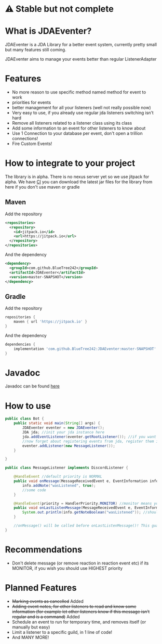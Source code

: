 # ⚠ Stable but not complete

# What is JDAEventer?

JDAEventer is a JDA Library for a better event system, currently pretty small but many features still coming.

JDAEventer aims to manage your events better than regular ListenerAdapter

# Features

- No more reason to use specific method named method for event to work
- priorities for events
- better management for all your listeners (well not really possible now)
- Very easy to use, if you already use regular jda listeners switching isn't hard
- Remove all listeners related to a listener class using its class
- Add some information to an event for other listeners to know about
- Use 1 Connection to your database per event, don't open a trillion connections!
- Fire Custom Events!
# How to integrate to your project

The library is in alpha. There is no nexus server yet so we use jitpack for alpha. We
have [CI](https://ci.bluetree242.tk/job/JDAEventer) you can download the latest jar files for the library from here if
you don't use maven or gradle

## Maven

Add the repository

```xml
<repositories>
  <repository>
    <id>jitpack.io</id>
    <url>https://jitpack.io</url>
  </repository>
</repositories>
```

And the dependency

```xml
<dependency>
  <groupId>com.github.BlueTree242</groupId>
  <artifactId>JDAEventer</artifactId>
  <version>master-SNAPSHOT</version>
</dependency>
```

## Gradle

Add the repository

```groovy
repositories {
    maven { url 'https://jitpack.io' }
}
```

And the dependency

```groovy
dependencies {
    implementation 'com.github.BlueTree242:JDAEventer:master-SNAPSHOT'
}
```

# Javadoc

Javadoc can be found [here](https://ci.bluetree242.tk/job/JDAEventer/javadoc/index.html)

# How to use

```java
public class Bot {
    public static void main(String[] args) {
        JDAEventer eventer = new JDAEventer();
        JDA jda; //init your jda instance here
        jda.addEventListener(eventer.getRootListener()); //if you want add this in the builder of jda
        //now forget about registering events from jda, register them in eventer!
        eventer.addListener(new MessageListener());
    }

}

public class MessageListener implements DiscordListener {

    @HandleEvent //default priority is NORMAL
    public void onMessage(MessageReceivedEvent e, EventInformation info) { //method name doesn't matter anymore, info is optional
        info.addNote("wasListened", true);
        //some code
    }

    @HandleEvent(priority = HandlerPriority.MONITOR) //monitor means your listener will be the last to be called, you shouldn't delete message here 
    public void onLastListenMessage(MessageReceivedEvent e, EventInformation info) { //info is optional, if you don't need it then don't add it
        System.out.println(info.getNoteBoolean("wasListened")); //should print true
    }

    //onMessage() will be called before onLastListenMessage()! This guarantee that wasListened is true unless another third handler removes it.
}
```

# Recommendations

- Don't delete message (or remove reaction in reaction event etc) if its MONITOR, if you wish you should use HIGHEST
  priority

# Planned Features

- ~~Marking events as cancelled~~ Added
- ~~Adding event notes, for other listeners to read and know some information (for example let other listeners know if
  this message isn't regular and is a command)~~ Added
- Schedule an event to run for temporary time, and removes itself (or manually but easy)
- Limit a listener to a specific guild, in 1 line of code!
- And MANY MORE!
